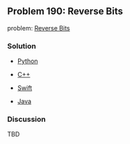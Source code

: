 ## Problem 190: Reverse Bits

problem: [Reverse Bits](https://leetcode.com/problems/reverse-bits)

### Solution

- [Python](../python/problem190.py)

- [C++](../cpp/problem190.cpp)

- [Swift](../swift/problem190.swift)

- [Java](../java/problem190.java)

### Discussion

TBD

